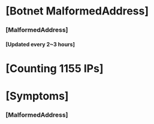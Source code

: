 # [Botnet MalformedAddress]
### [MalformedAddress]
#### [Updated every 2~3 hours]

# [Counting 1155 IPs]

# [Symptoms] 
###   [MalformedAddress]
